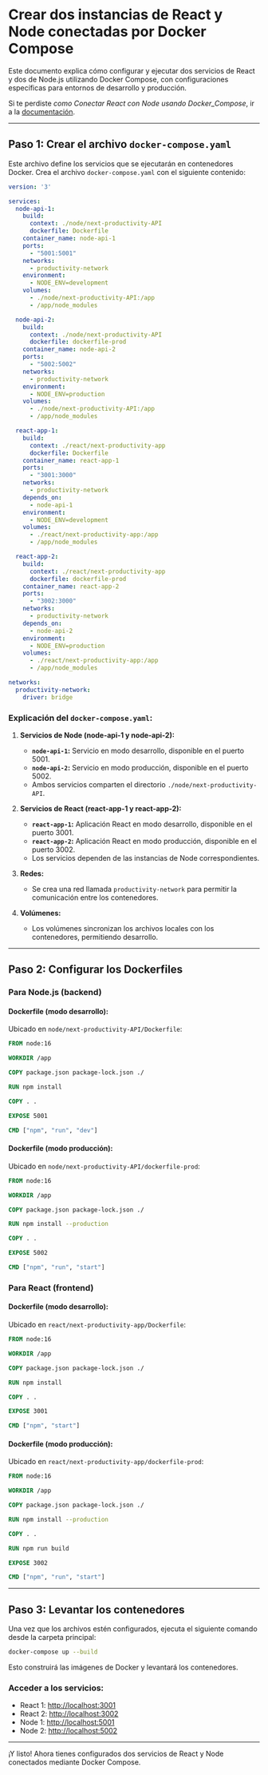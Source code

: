 # Crear dos instancias de React y Node conectadas por Docker Compose

Este documento explica cómo configurar y ejecutar dos servicios de React y dos de Node.js utilizando Docker Compose, con configuraciones específicas para entornos de desarrollo y producción.

Si te perdiste *como Conectar React con Node usando Docker_Compose*, ir a la [documentación](https://github.com/rsensomontojo/Documentacion_Conectar_React_con_Node_usando_Docker_Compose).


---

## Paso 1: Crear el archivo `docker-compose.yaml`

Este archivo define los servicios que se ejecutarán en contenedores Docker. Crea el archivo `docker-compose.yaml` con el siguiente contenido:

```yaml
version: '3'

services:
  node-api-1:
    build:
      context: ./node/next-productivity-API
      dockerfile: Dockerfile
    container_name: node-api-1
    ports:
      - "5001:5001"
    networks:
      - productivity-network
    environment:
      - NODE_ENV=development
    volumes:
      - ./node/next-productivity-API:/app
      - /app/node_modules

  node-api-2:
    build:
      context: ./node/next-productivity-API
      dockerfile: dockerfile-prod
    container_name: node-api-2
    ports:
      - "5002:5002"
    networks:
      - productivity-network
    environment:
      - NODE_ENV=production
    volumes:
      - ./node/next-productivity-API:/app
      - /app/node_modules

  react-app-1:
    build:
      context: ./react/next-productivity-app
      dockerfile: Dockerfile
    container_name: react-app-1
    ports:
      - "3001:3000"
    networks:
      - productivity-network
    depends_on:
      - node-api-1
    environment:
      - NODE_ENV=development
    volumes:
      - ./react/next-productivity-app:/app
      - /app/node_modules

  react-app-2:
    build:
      context: ./react/next-productivity-app
      dockerfile: dockerfile-prod
    container_name: react-app-2
    ports:
      - "3002:3000"
    networks:
      - productivity-network
    depends_on:
      - node-api-2
    environment:
      - NODE_ENV=production
    volumes:
      - ./react/next-productivity-app:/app
      - /app/node_modules

networks:
  productivity-network:
    driver: bridge
```

### Explicación del `docker-compose.yaml`:

1. **Servicios de Node (node-api-1 y node-api-2):**
   - **`node-api-1`:** Servicio en modo desarrollo, disponible en el puerto 5001.
   - **`node-api-2`:** Servicio en modo producción, disponible en el puerto 5002.
   - Ambos servicios comparten el directorio `./node/next-productivity-API`.

2. **Servicios de React (react-app-1 y react-app-2):**
   - **`react-app-1`:** Aplicación React en modo desarrollo, disponible en el puerto 3001.
   - **`react-app-2`:** Aplicación React en modo producción, disponible en el puerto 3002.
   - Los servicios dependen de las instancias de Node correspondientes.

3. **Redes:**
   - Se crea una red llamada `productivity-network` para permitir la comunicación entre los contenedores.

4. **Volúmenes:**
   - Los volúmenes sincronizan los archivos locales con los contenedores, permitiendo desarrollo.

---

## Paso 2: Configurar los Dockerfiles

### Para Node.js (backend)

#### Dockerfile (modo desarrollo):
Ubicado en `node/next-productivity-API/Dockerfile`:

```dockerfile
FROM node:16

WORKDIR /app

COPY package.json package-lock.json ./

RUN npm install

COPY . .

EXPOSE 5001

CMD ["npm", "run", "dev"]
```

#### Dockerfile (modo producción):
Ubicado en `node/next-productivity-API/dockerfile-prod`:

```dockerfile
FROM node:16

WORKDIR /app

COPY package.json package-lock.json ./

RUN npm install --production

COPY . .

EXPOSE 5002

CMD ["npm", "run", "start"]
```

### Para React (frontend)

#### Dockerfile (modo desarrollo):
Ubicado en `react/next-productivity-app/Dockerfile`:

```dockerfile
FROM node:16

WORKDIR /app

COPY package.json package-lock.json ./

RUN npm install

COPY . .

EXPOSE 3001

CMD ["npm", "start"]
```

#### Dockerfile (modo producción):
Ubicado en `react/next-productivity-app/dockerfile-prod`:

```dockerfile
FROM node:16

WORKDIR /app

COPY package.json package-lock.json ./

RUN npm install --production

COPY . .

RUN npm run build

EXPOSE 3002

CMD ["npm", "run", "start"]
```

---

## Paso 3: Levantar los contenedores

Una vez que los archivos estén configurados, ejecuta el siguiente comando desde la carpeta principal:

```bash
docker-compose up --build
```

Esto construirá las imágenes de Docker y levantará los contenedores.

### Acceder a los servicios:

- React 1: [http://localhost:3001](http://localhost:3001)
- React 2: [http://localhost:3002](http://localhost:3002)
- Node 1: [http://localhost:5001](http://localhost:5001)
- Node 2: [http://localhost:5002](http://localhost:5002)

---

¡Y listo! Ahora tienes configurados dos servicios de React y Node conectados mediante Docker Compose.

